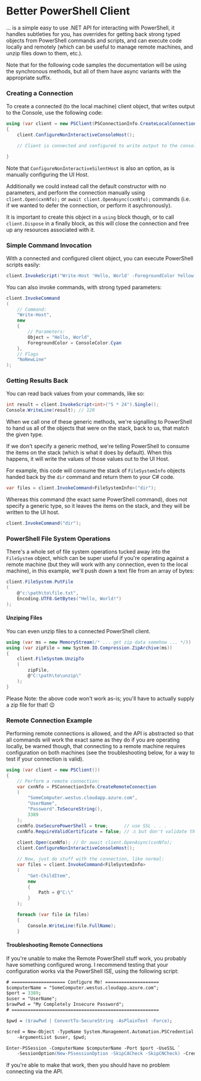 ﻿# Better PowerShell Client
... is a simple easy to use .NET API for interacting with PowerShell, it handles subtleties for you, has overrides for getting back strong typed objects from PowerShell commands and scripts, and can execute code locally and remotely (which can be useful to manage remote machines, and unzip files down to them, etc.).

Note that for the following code samples the documentation will be using the synchronous methods, but all of them have async variants with the appropriate suffix.

### Creating a Connection

To create a connected (to the local machine) client object, that writes output to the Console, use the following code:

```csharp
using (var client = new PSClient(PSConnectionInfo.CreateLocalConnection()))
{
    client.ConfigureNonInteractiveConsoleHost();    

    // Client is connected and configured to write output to the console.

}
```

Note that `ConfigureNonInteractiveSilentHost` is also an option, as is manually configuring the UI Host.

Additionally we could instead call the default constructor with no parameters, and perform the connection manually using `client.Open(cxnNfo);` or `await client.OpenAsync(cxnNfo);` commands (i.e. if we wanted to defer the connection, or perform it asychronously).

It is important to create this object in a `using` block though, or to call `client.Dispose` in a finally block, as this will close the connection and free up any resources associated with it.

### Simple Command Invocation

With a connected and configured client object, you can execute PowerShell scripts easily:
```csharp
client.InvokeScript("Write-Host 'Hello, World' -ForegroundColor Yellow -NoNewLine");
```

You can also invoke commands, with strong typed parameters:
```csharp
client.InvokeCommand
(
    // Command:
    "Write-Host",
    new
    {
        // Parameters:
        Object = "Hello, World",
        ForegroundColor = ConsoleColor.Cyan
    },
    // Flags
    "NoNewLine"
);
```

### Getting Results Back

You can read back values from your commands, like so:
```csharp
int result = client.InvokeScript<int>("5 * 24").Single();
Console.WriteLine(result); // 120
```

When we call one of these generic methods, we're signalling to PowerShell to hand us all of the objects that were on the stack, back to us, that match the given type.

If we don't specify a generic method, we're telling PowerShell to consume the items on the stack (which is what it does by default).  When this happens, it will write the values of those values out to the UI Host.

For example, this code will consume the stack of `FileSystemInfo` objects handed back by the `dir` command and return them to your C# code.
```csharp
var files = client.InvokeCommand<FileSystemInfo>("dir");
```

Whereas this command (the exact same PowerShell command), does not specify a generic type, so it leaves the items on the stack, and they will be written to the UI host.
```csharp
client.InvokeCommand("dir");
```

### PowerShell File System Operations

There's a whole set of file system operations tucked away into the `FileSystem` object, which can be super useful if you're operating against a remote machine (but they will work with any connection, even to the local machine), in this example, we'll push down a text file from an array of bytes:
```csharp
client.FileSystem.PutFile
(
    @"c:\path\to\file.txt", 
    Encoding.UTF8.GetBytes("Hello, World!")
);
```

#### Unziping Files
You can even unzip files to a connected PowerShell client.

```csharp
using (var ms = new MemoryStream(/* ... get zip data somehow ... */))
using (var zipFile = new System.IO.Compression.ZipArchive(ms))
{
    client.FileSystem.UnzipTo
    (
        zipFile, 
        @"C:\path\to\unzip\"
    );
}
```

Please Note: the above code won't work as-is; you'll have to actually supply a zip file for that! 😉

### Remote Connection Example
Performing remote connections is allowed, and the API is abstracted so that all commands will work the exact same as they do if you are operating locally, be warned though, that connecting to a remote machine requires configuration on both machines (see the troubleshooting below, for a way to test if your connection is valid).

```csharp
using (var client = new PSClient())
{
    // Perform a remote connection:
    var cxnNfo = PSConnectionInfo.CreateRemoteConnection
    (
        "SomeComputer.westus.cloudapp.azure.com",
        "UserName",
        "Password".ToSecureString(),
        3389
    );
    cxnNfo.UseSecurePowerShell = true;      // use SSL . . .
    cxnNfo.RequireValidCertificate = false; // ⚠ but don't validate the cert! ⚠
    
    client.Open(cxnNfo); // Or await client.OpenAsync(cxnNfo);
    client.ConfigureNonInteractiveConsoleHost();

    // Now, just do stuff with the connection, like normal:
    var files = client.InvokeCommand<FileSystemInfo>
    (
        "Get-ChildItem",
        new
        {
            Path = @"C:\"
        }
    );

    foreach (var file in files)
    {
        Console.WriteLine(file.FullName);
    }
```

#### Troubleshooting Remote Connections

If you're unable to make the Remote PowerShell stuff work, you probably have something configured wrong.  I recommend testing that your configuration works via the PowerShell ISE, using the following script:
```ps
# ==================== Configure Me! ====================
$computerName = "SomeComputer.westus.cloudapp.azure.com";
$port = 3389;
$user = "UserName";
$rawPwd = "My Completely Insecure Password";
# =======================================================

$pwd = ($rawPwd | ConvertTo-SecureString -AsPlainText -Force);

$cred = New-Object -TypeName System.Management.Automation.PSCredential `
    -ArgumentList $user, $pwd;

Enter-PSSession -ComputerName $computerName -Port $port -UseSSL `
    -SessionOption(New-PSsessionOption -SkipCACheck -SkipCNCheck) -Credential $cred;

```

If you're able to make that work, then you should have no problem connecting via the API.